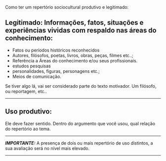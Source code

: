 
Como ter um repertório sociocultural produtivo e legitimado:

## Legitimado: Informações, fatos, situações e experiências vividas com respaldo nas áreas do conhecimento:

- Fatos ou períodos históricos reconhecidos
- Autores, filósofos, poetas, livros, obras, peças, filmes etc..;
- Referência a Áreas do conhecimento e/ou seus profissionais.
- estudos pesquisas
- personalidades, figuras, personagens etc.;
- Meios de comunicação.


Se tiver algo lá, vai ser considerado parte do texto motivador. Um filósofo, ou reportagem, etc..

---
## Uso produtivo: 

Ele deve fazer sentido. Dentro do argumento que você usou, qual relação do repertório ao tema. 

---

***IMPORTANTE:*** A presença de dois ou mais repertório de uso distintos, a sua avaliação será no nível mais elevado. 

---
